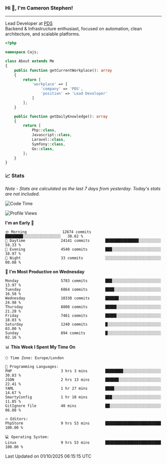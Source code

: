 ### Hi 👋, I'm Cameron Stephen!

---

Lead Developer at [PDS](https://prindatasolutions.co.uk)  
Backend & Infrastructure enthusiast, focused on automation, clean architecture, and scalable platforms.


```php
<?php

namespace Cajs;

class About extends Me
{
    public function getCurrentWorkplace(): array
    {
        return [
            'workplace' => [
                'company' => 'PDS',
                'position' => 'Lead Developer'
            ]
        ];
    }

    public function getDailyKnowledge(): array
    {
        return [
            Php::class,
            Javascript::class,
            Laravel::class,
            Symfony::class,
            Go::class,
        ];
    }
}
```

### 📈 Stats
<p><em>Note - Stats are calculated as the last 7 days from yesterday. Today's stats are not included.</em></p>


<!--START_SECTION:waka-->
![Code Time](http://img.shields.io/badge/Code%20Time-4%2C730%20hrs%2048%20mins-blue)

![Profile Views](http://img.shields.io/badge/Profile%20Views-0-blue)

**I'm an Early 🐤** 

```text
🌞 Morning                12674 commits       ████████░░░░░░░░░░░░░░░░░   30.62 % 
🌆 Daytime                24141 commits       ███████████████░░░░░░░░░░   58.33 % 
🌃 Evening                4540 commits        ███░░░░░░░░░░░░░░░░░░░░░░   10.97 % 
🌙 Night                  33 commits          ░░░░░░░░░░░░░░░░░░░░░░░░░   00.08 % 
```
📅 **I'm Most Productive on Wednesday** 

```text
Monday                   5783 commits        ███░░░░░░░░░░░░░░░░░░░░░░   13.97 % 
Tuesday                  6864 commits        ████░░░░░░░░░░░░░░░░░░░░░   16.58 % 
Wednesday                10338 commits       ██████░░░░░░░░░░░░░░░░░░░   24.98 % 
Thursday                 8808 commits        █████░░░░░░░░░░░░░░░░░░░░   21.28 % 
Friday                   7461 commits        █████░░░░░░░░░░░░░░░░░░░░   18.03 % 
Saturday                 1240 commits        █░░░░░░░░░░░░░░░░░░░░░░░░   03.00 % 
Sunday                   894 commits         █░░░░░░░░░░░░░░░░░░░░░░░░   02.16 % 
```


📊 **This Week I Spent My Time On** 

```text
🕑︎ Time Zone: Europe/London

💬 Programming Languages: 
PHP                      3 hrs 3 mins        ████████░░░░░░░░░░░░░░░░░   30.83 % 
JSON                     2 hrs 13 mins       ██████░░░░░░░░░░░░░░░░░░░   22.41 % 
YAML                     1 hr 27 mins        ████░░░░░░░░░░░░░░░░░░░░░   14.67 % 
SmartyConfig             1 hr 10 mins        ███░░░░░░░░░░░░░░░░░░░░░░   11.85 % 
GitIgnore file           40 mins             ██░░░░░░░░░░░░░░░░░░░░░░░   06.88 % 

🔥 Editors: 
PhpStorm                 9 hrs 53 mins       █████████████████████████   100.00 % 

💻 Operating System: 
Linux                    9 hrs 53 mins       █████████████████████████   100.00 % 
```


 Last Updated on 01/10/2025 06:15:15 UTC
<!--END_SECTION:waka-->
